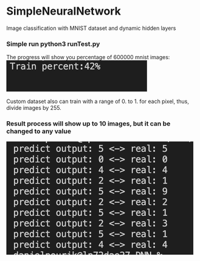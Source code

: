 # SimpleNeuralNetwork
Image classification with MNIST dataset and dynamic hidden layers

<h3>Simple run <b>python3 runTest.py</b></h3>
<p>The progress will show you percentage of 600000 mnist images:<br>
<img src="images/progress.png">
<p>Custom dataset also can train with a range of 0. to 1. for each pixel, thus, divide images by 255.</p>
<h3>Result process will show up to 10 images, but it can be changed to any value</h3>
<img src="images/result.png">
